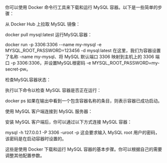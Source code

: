 你可以使用 Docker 命令行工具来下载和运行 MySQL 容器。以下是一些简单的步骤：

从 Docker Hub 上拉取 MySQL 镜像：

docker pull mysql:latest
运行MySQL容器：

docker run -p 3306:3306 --name my-mysql -e MYSQL_ROOT_PASSWORD=123456 -d mysql:latest
在这里，我们为容器设置了名称 -name my-mysql、将 MySQL 默认端口 3306 映射到主机上的 3306 端口 -p 3306:3306，并设置MySQL根密码 -e MYSQL_ROOT_PASSWORD=my-secret-pw。

检查MySQL容器状态：

执行以下命令以检查 MySQL 容器是否正在运行：

docker ps
如果在输出中看到一个包含容器名称的条目，则表示容器已成功启动。

使用 MySQL 客户端连接到 MySQL 服务器：

安装 MySQL 客户端后，你可以通过以下方式连接 MySQL 容器：

mysql -h 127.0.0.1 -P 3306 -uroot -p
这会要求输入 MySQL root 用户的密码，该密码是在启动容器时设置的。

这些是使用 Docker 下载和运行 MySQL 容器的基本步骤。你可以根据自己的需要调整其他配置参数。